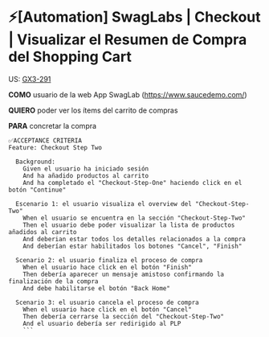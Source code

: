 # ⚡️\[Automation\] SwagLabs | Checkout | Visualizar el Resumen de Compra del Shopping Cart

US: [GX3-291](https://upexgalaxy26.atlassian.net/browse/GX3-291)

**COMO** usuario de la web App SwagLab (https://www.saucedemo.com/)

**QUIERO** poder ver los ítems del carrito de compras

**PARA** concretar la compra

````feature
✅ACCEPTANCE CRITERIA
Feature: Checkout Step Two

  Background:
    Given el usuario ha iniciado sesión
    And ha añadido productos al carrito
    And ha completado el "Checkout-Step-One" haciendo click en el botón "Continue"

  Escenario 1: el usuario visualiza el overview del "Checkout-Step-Two"
    When el usuario se encuentra en la sección "Checkout-Step-Two"
    Then el usuario debe poder visualizar la lista de productos añadidos al carrito
    And deberian estar todos los detalles relacionados a la compra
    And deberían estar habilitados los botones "Cancel", "Finish"

  Scenario 2: el usuario finaliza el proceso de compra
    When el usuario hace click en el botón "Finish"
    Then debería aparecer un mensaje amistoso confirmando la finalización de la compra
    And debe habilitarse el botón "Back Home"

  Scenario 3: el usuario cancela el proceso de compra
    When el usuario hace click en el botón "Cancel"
    Then debería cerrarse la sección del "Checkout-Step-Two"
    And el usuario debería ser redirigido al PLP
    ```
````
